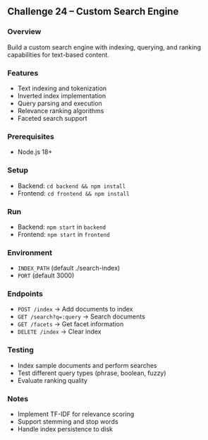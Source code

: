## Challenge 24 – Custom Search Engine

### Overview
Build a custom search engine with indexing, querying, and ranking capabilities for text-based content.

### Features
- Text indexing and tokenization
- Inverted index implementation
- Query parsing and execution
- Relevance ranking algorithms
- Faceted search support

### Prerequisites
- Node.js 18+

### Setup
- Backend: `cd backend && npm install`
- Frontend: `cd frontend && npm install`

### Run
- Backend: `npm start` in `backend`
- Frontend: `npm start` in `frontend`

### Environment
- `INDEX_PATH` (default ./search-index)
- `PORT` (default 3000)

### Endpoints
- `POST /index` → Add documents to index
- `GET /search?q=:query` → Search documents
- `GET /facets` → Get facet information
- `DELETE /index` → Clear index

### Testing
- Index sample documents and perform searches
- Test different query types (phrase, boolean, fuzzy)
- Evaluate ranking quality

### Notes
- Implement TF-IDF for relevance scoring
- Support stemming and stop words
- Handle index persistence to disk